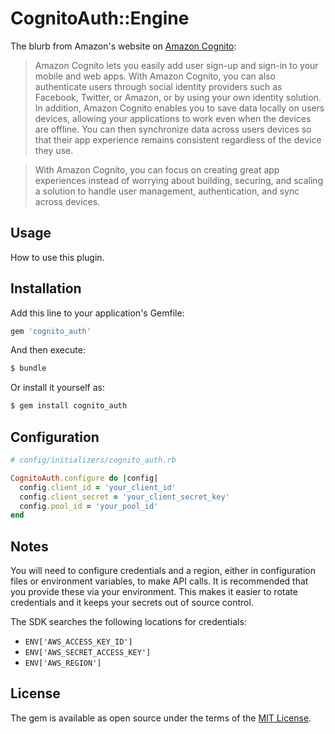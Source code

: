 # CognitoAuth::Engine

The blurb from Amazon's website on [Amazon Cognito](https://aws.amazon.com/cognito/):

> Amazon Cognito lets you easily add user sign-up and sign-in to your mobile
> and web apps. With Amazon Cognito, you can also authenticate users through
> social identity providers such as Facebook, Twitter, or Amazon, or by using
> your own identity solution. In addition, Amazon Cognito enables you to save
> data locally on users devices, allowing your applications to work even when
> the devices are offline. You can then synchronize data across users devices
> so that their app experience remains consistent regardless of the device they
> use.

> With Amazon Cognito, you can focus on creating great app experiences instead
> of worrying about building, securing, and scaling a solution to handle user
> management, authentication, and sync across devices.


## Usage
How to use this plugin.

## Installation
Add this line to your application's Gemfile:

```ruby
gem 'cognito_auth'
```

And then execute:
```bash
$ bundle
```

Or install it yourself as:
```bash
$ gem install cognito_auth
```

## Configuration

```ruby
# config/initializers/cognito_auth.rb

CognitoAuth.configure do |config|
  config.client_id = 'your_client_id'
  config.client_secret = 'your_client_secret_key'
  config.pool_id = 'your_pool_id'
end
```

## Notes
You will need to configure credentials and a region, either in configuration files or environment variables, to make API calls. It is recommended that you provide these via your environment. This makes it easier to rotate credentials and it keeps your secrets out of source control.

The SDK searches the following locations for credentials:

* `ENV['AWS_ACCESS_KEY_ID']`
* `ENV['AWS_SECRET_ACCESS_KEY']`
* `ENV['AWS_REGION']`

## License
The gem is available as open source under the terms of the [MIT License](http://opensource.org/licenses/MIT).
